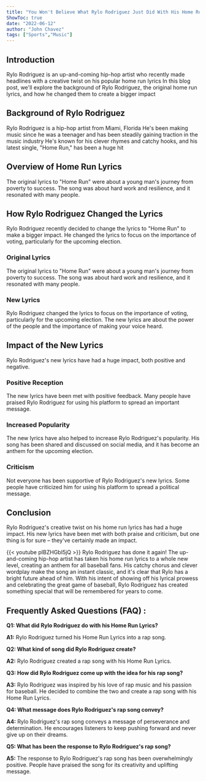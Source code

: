 ```yaml
---
title: "You Won't Believe What Rylo Rodriguez Just Did With His Home Run Lyrics!"
ShowToc: true 
date: "2022-06-12"
author: "John Chavez" 
tags: ["Sports","Music"]
---
```

## Introduction 
Rylo Rodriguez is an up-and-coming hip-hop artist who recently made headlines with a creative twist on his popular home run lyrics In this blog post, we'll explore the background of Rylo Rodriguez, the original home run lyrics, and how he changed them to create a bigger impact

## Background of Rylo Rodriguez
Rylo Rodriguez is a hip-hop artist from Miami, Florida He's been making music since he was a teenager and has been steadily gaining traction in the music industry He's known for his clever rhymes and catchy hooks, and his latest single, "Home Run," has been a huge hit

## Overview of Home Run Lyrics
The original lyrics to "Home Run" were about a young man's journey from poverty to success. The song was about hard work and resilience, and it resonated with many people.

## How Rylo Rodriguez Changed the Lyrics
Rylo Rodriguez recently decided to change the lyrics to "Home Run" to make a bigger impact. He changed the lyrics to focus on the importance of voting, particularly for the upcoming election.

### Original Lyrics
The original lyrics to "Home Run" were about a young man's journey from poverty to success. The song was about hard work and resilience, and it resonated with many people.

### New Lyrics
Rylo Rodriguez changed the lyrics to focus on the importance of voting, particularly for the upcoming election. The new lyrics are about the power of the people and the importance of making your voice heard.

## Impact of the New Lyrics
Rylo Rodriguez's new lyrics have had a huge impact, both positive and negative.

### Positive Reception
The new lyrics have been met with positive feedback. Many people have praised Rylo Rodriguez for using his platform to spread an important message.

### Increased Popularity
The new lyrics have also helped to increase Rylo Rodriguez's popularity. His song has been shared and discussed on social media, and it has become an anthem for the upcoming election.

### Criticism
Not everyone has been supportive of Rylo Rodriguez's new lyrics. Some people have criticized him for using his platform to spread a political message.

## Conclusion
Rylo Rodriguez's creative twist on his home run lyrics has had a huge impact. His new lyrics have been met with both praise and criticism, but one thing is for sure – they've certainly made an impact.

{{< youtube pIBZHGbI5jQ >}} 
Rylo Rodriguez has done it again! The up-and-coming hip-hop artist has taken his home run lyrics to a whole new level, creating an anthem for all baseball fans. His catchy chorus and clever wordplay make the song an instant classic, and it's clear that Rylo has a bright future ahead of him. With his intent of showing off his lyrical prowess and celebrating the great game of baseball, Rylo Rodriguez has created something special that will be remembered for years to come.

## Frequently Asked Questions (FAQ) :
**Q1: What did Rylo Rodriguez do with his Home Run Lyrics?**

**A1:** Rylo Rodriguez turned his Home Run Lyrics into a rap song.

**Q2: What kind of song did Rylo Rodriguez create?**

**A2:** Rylo Rodriguez created a rap song with his Home Run Lyrics.

**Q3: How did Rylo Rodriguez come up with the idea for his rap song?**

**A3:** Rylo Rodriguez was inspired by his love of rap music and his passion for baseball. He decided to combine the two and create a rap song with his Home Run Lyrics.

**Q4: What message does Rylo Rodriguez's rap song convey?**

**A4:** Rylo Rodriguez's rap song conveys a message of perseverance and determination. He encourages listeners to keep pushing forward and never give up on their dreams.

**Q5: What has been the response to Rylo Rodriguez's rap song?**

**A5:** The response to Rylo Rodriguez's rap song has been overwhelmingly positive. People have praised the song for its creativity and uplifting message.



